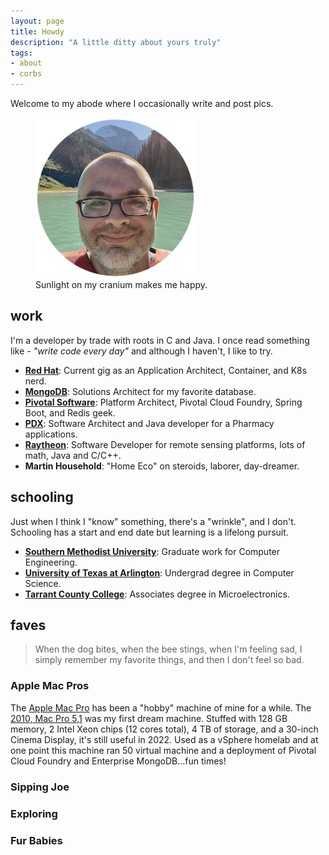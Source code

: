 ```yaml
---
layout: page
title: Howdy
description: "A little ditty about yours truly"
tags:
- about
- corbs
---
```


Welcome to my abode where I occasionally write and post pics.

<figure class="align-center">
  <img class="image is-circle-256" alt="Sunlight on my cranium makes me happy."  src="assets/images/site/me.png">
  <figcaption>Sunlight on my cranium makes me happy.</figcaption>
</figure>

## work

I'm a developer by trade with roots in C and Java. I once read something like - _"write code every day"_ and although I haven't, I like to try.

* [__Red Hat__](https://www.redhat.com): Current gig as an Application Architect, Container, and K8s nerd.
* [__MongoDB__](https://www.mongodb.com): Solutions Architect for my favorite database.
* [__Pivotal Software__](https://en.wikipedia.org/wiki/Pivotal_Software): Platform Architect, Pivotal Cloud Foundry, Spring Boot, and Redis geek.
* [__PDX__](https://www.linkedin.com/company/pdx/): Software Architect and Java developer for a Pharmacy applications.
* [__Raytheon__](https://raytheon.com): Software Developer for remote sensing platforms, lots of math, Java and C/C++.
* __Martin Household__: "Home Eco" on steroids, laborer, day-dreamer.


## schooling

Just when I think I "know" something, there's a "wrinkle", and I don't. Schooling has a start and end date but learning is a lifelong pursuit.

* [__Southern Methodist University__](https://www.smu.edu): Graduate work for Computer Engineering.
* [__University of Texas at Arlington__](https://www.uta.edu): Undergrad degree in Computer Science.
* [__Tarrant County College__](https://www.tccd.edu): Associates degree in Microelectronics.

## faves

> When the dog bites, when the bee stings, when I'm feeling sad, I simply remember my favorite things, and then I don't feel so bad.

### Apple Mac Pros

The [Apple Mac Pro](https://www.apple.com/mac-pro/) has been a "hobby" machine of mine for a while. The [2010, Mac Pro 5,1](https://everymac.com/systems/apple/mac_pro/specs/mac-pro-twelve-core-2.93-mid-2010-westmere-specs.html) was my first dream machine. Stuffed with 128 GB memory, 2 Intel Xeon chips (12 cores total), 4 TB of storage, and a 30-inch Cinema Display, it's still useful in 2022. Used as a vSphere homelab and at one point this machine ran 50 virtual machine and a deployment of Pivotal Cloud Foundry and Enterprise MongoDB...fun times!

### Sipping Joe

### Exploring

### Fur Babies

